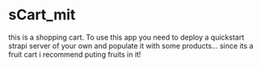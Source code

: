 # sCart_mit

this is a shopping cart. To use this app you need to deploy a quickstart strapi server of your own and populate it with some products... since its a fruit cart i recommend puting fruits in it!


